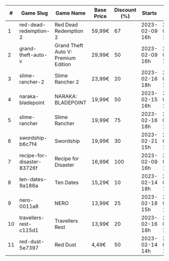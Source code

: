 |#|Game Slug|Game Name|Base Price|Discount (%)|Starts|Ends|
|---|---|---|---|---|---|---|
|1|red-dead-redemption-2|Red Dead Redemption 2|59,99€|67|2023-02-09 16h|2023-02-23 16h|
|2|grand-theft-auto-v|Grand Theft Auto V: Premium Edition|29,99€|50|2023-02-09 16h|2023-02-23 16h|
|3|slime-rancher-2|Slime Rancher 2|23,99€|20|2023-02-16 18h|2023-02-27 18h|
|4|naraka-bladepoint|NARAKA: BLADEPOINT|19,99€|50|2023-02-15 16h|2023-02-21 16h|
|5|slime-rancher|Slime Rancher|19,99€|75|2023-02-16 18h|2023-02-27 18h|
|6|swordship-b6c7f4|Swordship|19,99€|30|2023-02-21 15h|2023-02-28 15h|
|7|recipe-for-disaster-83726f|Recipe for Disaster|16,99€|100|2023-02-09 16h|2023-02-16 16h|
|8|ten-dates-9a188a|Ten Dates|15,29€|10|2023-02-14 18h|2023-02-21 18h|
|9|nero-0011a8|NERO|13,99€|25|2023-02-18 15h|2023-02-25 15h|
|10|travellers-rest-c115d1|Travellers Rest|13,99€|20|2023-02-16 18h|2023-02-27 18h|
|11|red-dust-5e7397|Red Dust|4,49€|50|2023-02-14 14h|2023-02-21 14h|
